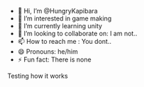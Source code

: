 - 👋 Hi, I’m @HungryKapibara
- 👀 I’m interested in game making
- 🌱 I’m currently learning unity
- 💞️ I’m looking to collaborate on: I am not..
- 📫 How to reach me : You dont..
- 😄 Pronouns: he/him
- ⚡ Fun fact: There is none

<!---
HungryKapibara/HungryKapibara is a ✨ special ✨ repository because its `README.md` (this file) appears on your GitHub profile.
You can click the Preview link to take a look at your changes.
--->
Testing how it works
